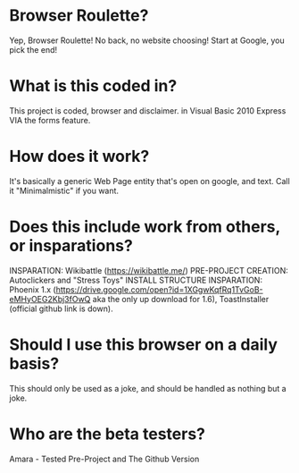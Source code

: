 # Browser Roulette?
Yep, Browser Roulette! No back, no website choosing! Start at Google, you pick the end!

# What is this coded in?
This project is coded, browser and disclaimer. in Visual Basic 2010 Express VIA the forms feature.

# How does it work?
It's basically a generic Web Page entity that's open on google, and text. Call it "Minimalmistic" if you want.

# Does this include work from others, or insparations?
INSPARATION: Wikibattle (https://wikibattle.me/)
PRE-PROJECT CREATION: Autoclickers and "Stress Toys"
INSTALL STRUCTURE INSPARATION: Phoenix 1.x (https://drive.google.com/open?id=1XGgwKqfRq1TvGoB-eMHyOEG2Kbj3fOwQ aka the only up download for 1.6), ToastInstaller (official github link is down).

# Should I use this browser on a daily basis?
This should only be used as a joke, and should be handled as nothing but a joke.


# Who are the beta testers?

Amara - Tested Pre-Project and The Github Version
